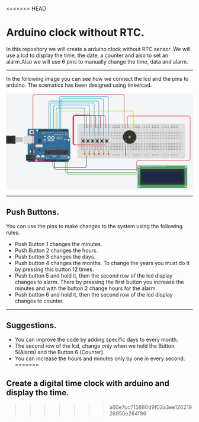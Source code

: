 <<<<<<< HEAD
# Arduino clock without RTC.

In this repository we will create a arduino clock without RTC sensor. We will use a lcd to display the time, the date, a counter and also to set an alarm.Also we will use 6 pins to manually change the time, data and alarm. 

---
In the following image you can see how we connect the lcd and the pins to arduino. The scematics has been designed using tinkercad.

![Poll Mockup](./arduino.png)

---
## Push Buttons.

You can use the pins to make changes to the system using the following rules:
- Push Button 1 changes the minutes.
- Push Button 2 changes the hours. 
- Push button 3 changes the days.
- Push button 4 changes the months. To change the years you must do it by pressing this button 12 times.
- Push button 5 and hold it, then  the second row of the lcd display changes to alarm. There by pressing the first button you increase the minutes and with the button 2 change hours for the alarm.
- Push button 6 and hold it, then  the second row of the lcd display changes to counter.

---
## Suggestions.
- You can improve the code by adding specific days to every month.
- The second row of the lcd, change only when we hold the Button 5(Alarm)
 and the Button 6 (Counter).
- You can increase the hours and minutes only by one in every second. 
=======
## Create a digital time clock with arduino and display the time. 
>>>>>>> a60e7cc715880d9f02a3ee12621926950e264f86
